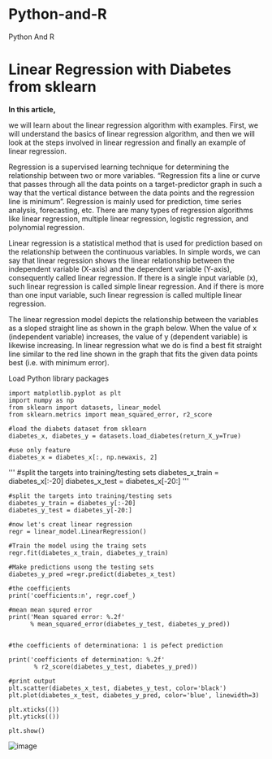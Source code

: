 # Python-and-R
Python And R

# Linear Regression with Diabetes from sklearn

**In this article,**


 we will learn about the linear regression algorithm with examples. First, we will understand the basics of linear regression algorithm, and then we will look at the steps involved in linear regression and finally an example of linear regression.

Regression is a supervised learning technique for determining the relationship between two or more variables. “Regression fits a line or curve that passes through all the data points on a target-predictor graph in such a way that the vertical distance between the data points and the regression line is minimum”.  Regression is mainly used for prediction, time series analysis, forecasting, etc. There are many types of regression algorithms like linear regression, multiple linear regression, logistic regression, and polynomial regression.

Linear regression is a statistical method that is used for prediction based on the relationship between the continuous variables. In simple words, we can say that linear regression shows the linear relationship between the independent variable (X-axis) and the dependent variable (Y-axis), consequently called linear regression. If there is a single input variable (x), such linear regression is called simple linear regression. And if there is more than one input variable, such linear regression is called multiple linear regression.

The linear regression model depicts the relationship between the variables as a sloped straight line as shown in the graph below. When the value of x (independent variable) increases, the value of y (dependent variable) is likewise increasing. In linear regression what we do is find a best fit straight line similar to the red line shown in the graph that fits the given data points best (i.e. with minimum error).

Load Python library packages
```
import matplotlib.pyplot as plt
import numpy as np
from sklearn import datasets, linear_model
from sklearn.metrics import mean_squared_error, r2_score
```
```
#load the diabets dataset from sklearn
diabetes_x, diabetes_y = datasets.load_diabetes(return_X_y=True)
```

```
#use only feature
diabetes_x = diabetes_x[:, np.newaxis, 2]
```
'''
#split the targets into training/testing sets
diabetes_x_train = diabetes_x[:-20]
diabetes_x_test = diabetes_x[-20:]
'''
```
#split the targets into training/testing sets
diabetes_y_train = diabetes_y[:-20]
diabetes_y_test = diabetes_y[-20:]
```

```
#now let's creat linear regression
regr = linear_model.LinearRegression()
```
```
#Train the model using the traing sets
regr.fit(diabetes_x_train, diabetes_y_train)
```

```
#Make predictions usong the testing sets
diabetes_y_pred =regr.predict(diabetes_x_test)
```

```
#the coefficients
print('coefficients:n', regr.coef_)

#mean mean squred error
print('Mean squared error: %.2f'
      % mean_squared_error(diabetes_y_test, diabetes_y_pred))


#the coefficients of determinationa: 1 is pefect prediction

print('coefficients of determination: %.2f'
       % r2_score(diabetes_y_test, diabetes_y_pred))

#print output
plt.scatter(diabetes_x_test, diabetes_y_test, color='black')
plt.plot(diabetes_x_test, diabetes_y_pred, color='blue', linewidth=3)

plt.xticks(())
plt.yticks(())

plt.show()

```

![image](https://github.com/JoshuaKab/Python-and-R/assets/135429439/ab4bc9aa-e193-4d9e-ba7d-a409d8690af5)




